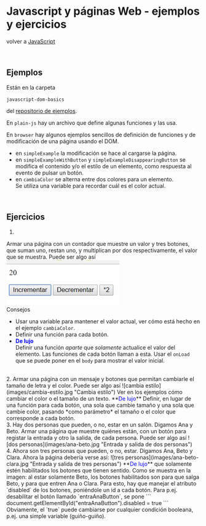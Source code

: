 # Javascript y páginas Web - ejemplos y ejercicios

volver a [JavaScript](./javascript-intro.md)

<br/>

## Ejemplos
Están en la carpeta 
```
javascript-dom-basics
```
del [repositorio de ejemplos](https://github.com/obj2-material/javascript-dom).

En `plain-js` hay un archivo que define algunas funciones y las usa. 

En `browser` hay algunos ejemplos sencillos de definición de funciones y de modificación de una página usando el DOM. 
- en `simpleExample` la modificación se hace al cargarse la página.
- en `simpleExampleWithButton` y `simpleExampleDisappearingButton` se modifica el contenido y/o el estilo de un elemento, como respuesta al evento de pulsar un botón.
- en `cambiaColor` se alterna entre dos colores para un elemento.  
Se utiliza una variable para recordar cuál es el color actual.

<br/>

## Ejercicios

1.  
  Armar una página con un contador que muestre un valor y tres botones, que suman uno, restan uno, y multiplican por dos respectivamente, el valor que se muestra. Puede ser algo así  
  ![contador](images/contador.jpg "Contador")    
  Consejos
  - Usar una variable para mantener el valor actual, ver cómo está hecho en el ejemplo `cambiaColor`.
  - Definir una función para cada botón.  
  - **<span style="color: blue">De lujo</span>**  
    Definir una función *aparte* que *solamente* actualice el valor del elemento. Las funciones de cada botón llaman a esta. Usar el `onLoad` que se puede poner en el `body` para mostrar el valor inicial.  
  <br/>
2.  
  Armar una página con un mensaje y botones que permitan cambiarle el tamaño de letra y el color. Puede ser algo así  
  ![cambia estilo](images/cambia-estilo.jpg "Cambia estilo")  
  Ver en los ejemplos cómo cambiar el color o el tamaño de un texto.  
  **<span style="color: blue">De lujo</span>**  
  Definir, en lugar de una función para cada botón, una sola que cambie tamaño y una sola que cambie color, pasando *como parámetro* el tamaño o el color que corresponde a cada botón.  
  <br/>
3. 
  Hay dos personas que pueden, o no, estar en un salón. Digamos Ana y Beto. Armar una página que muestre quiénes están, con un botón para registar la entrada y otro la salida, de cada persona. Puede ser algo así  
  ![dos personas](images/ana-beto.jpg "Entrada y salida de dos personas")  
  <br/>
4. 
  Ahora son tres personas que pueden, o no, estar. Digamos Ana, Beto y Clara. Ahora la página debería verse así: 
  ![tres personas](images/ana-beto-clara.jpg "Entrada y salida de tres personas")  
  **<span style="color: blue">De lujo</span>**  
  que solamente estén habilitados los botones que tienen sentido. Como se muestra en la imagen: al estar solamente Beto, los botones habilitados son para que salga Beto, y para que entren Ana o Clara.  
  Para esto, hay que manejar el atributo `disabled` de los botones, poniéndole un id a cada botón. Para p.ej. desabilitar el botón llamado `entraAnaButton`, se pone
  ```
  document.getElementById("entraAnaButton").disabled = true
  ```
  Obviamente, el `true` puede cambiarse por cualquier condición booleana, p.ej. una simple variable (guiño-guiño).

